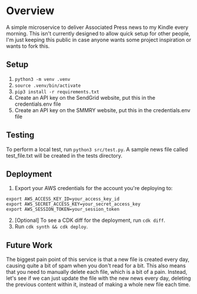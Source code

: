 # Overview
A simple microservice to deliver Associated Press news to my Kindle every morning. This isn't currently designed to allow quick setup for other people, I'm just keeping this public in case anyone wants some project inspiration or wants to fork this.

## Setup
1. `python3 -m venv .venv`
2. `source .venv/bin/activate`
3. `pip3 install -r requirements.txt`
4. Create an API key on the SendGrid website, put this in the credentials.env file
5. Create an API key on the SMMRY website, put this in the credentials.env file

## Testing
To perform a local test, run `python3 src/test.py`. A sample news file called test_file.txt will be created in the tests directory.

## Deployment
1. Export your AWS credentials for the account you're deploying to:
```
export AWS_ACCESS_KEY_ID=your_access_key_id
export AWS_SECRET_ACCESS_KEY=your_secret_access_key
export AWS_SESSION_TOKEN=your_session_token
```
2. [Optional] To see a CDK diff for the deployment, run `cdk diff`.
3. Run `cdk synth && cdk deploy`.

## Future Work
The biggest pain point of this service is that a new file is created every day, causing quite a bit of spam when you don't read for a bit. This also means that you need to manually delete each file, which is a bit of a pain. Instead, let's see if we can just update the file with the new news every day, deleting the previous content within it, instead of making a whole new file each time.
